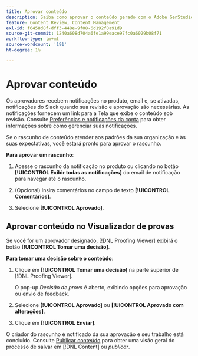 ```yaml
---
title: Aprovar conteúdo
description: Saiba como aprovar o conteúdo gerado com o Adobe GenStudio for Performance Marketing.
feature: Content Review, Content Management
exl-id: f6458d8f-dff3-448e-9f08-6d192f8a91d9
source-git-commit: 1240a608d704a6fe1a99eace97fc0a6029b08f71
workflow-type: tm+mt
source-wordcount: '191'
ht-degree: 1%

---
```


# Aprovar conteúdo

Os aprovadores recebem notificações no produto, email e, se ativadas, notificações do Slack quando sua revisão e aprovação são necessárias. As notificações fornecem um link para a Tela que exibe o conteúdo sob revisão. Consulte [Preferências e notificações da conta](https://experienceleague.adobe.com/pt-br/docs/core-services/interface/features/account-preferences) para obter informações sobre como gerenciar suas notificações.

Se o rascunho de conteúdo atender aos padrões da sua organização e às suas expectativas, você estará pronto para aprovar o rascunho.

**Para aprovar um rascunho**:

1. Acesse o rascunho da notificação no produto ou clicando no botão **[!UICONTROL Exibir todas as notificações]** do email de notificação para navegar até o rascunho.

1. (Opcional) Insira comentários no campo de texto **[!UICONTROL Comentários]**.

1. Selecione **[!UICONTROL Aprovado]**.

## Aprovar conteúdo no Visualizador de provas

Se você for um aprovador designado, [!DNL Proofing Viewer] exibirá o botão **[!UICONTROL Tomar uma decisão]**.

**Para tomar uma decisão sobre o conteúdo**:

1. Clique em **[!UICONTROL Tomar uma decisão]** na parte superior de [!DNL Proofing Viewer].

   O pop-up _Decisão de prova_ é aberto, exibindo opções para aprovação ou envio de feedback.

1. Selecione **[!UICONTROL Aprovado]** ou **[!UICONTROL Aprovado com alterações]**.

1. Clique em **[!UICONTROL Enviar]**.

O criador do rascunho é notificado da sua aprovação e seu trabalho está concluído. Consulte [Publicar conteúdo](/help/user-guide/approvals/publish-content.md) para obter uma visão geral do processo de salvar em [!DNL Content] ou _publicar_.
